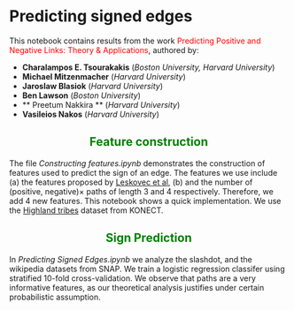 # Predicting signed edges 

This notebook contains results from the work <span style="color:red">Predicting Positive and Negative Links: Theory & Applications</span></center>, authored by:
 
- **Charalampos E. Tsourakakis** (*Boston University, Harvard University*)
- **Michael Mitzenmacher** (*Harvard University*) 
- **Jaroslaw Blasiok** (*Harvard University*) 
- **Ben Lawson** (*Boston University*) 
- ** Preetum Nakkira ** (*Harvard University*) 
- **Vasileios Nakos** (*Harvard University*)

##  <center><span style="color:green">Feature construction </span></center>

The file *Constructing features.ipynb* demonstrates the construction of 
features used to predict the sign of an edge. The features we use include (a) the features proposed by [Leskovec et al](https://www.cs.cornell.edu/home/kleinber/www10-signed.pdf), (b) and the number of (positive, negative)$\times$ paths of length 3 and 4 respectively. Therefore, we add 4 new features. This notebook shows a quick implementation. We use the [Highland tribes](http://konect.uni-koblenz.de/networks/ucidata-gama) dataset from KONECT.  

##  <center><span style="color:green"> Sign Prediction </span></center>

In *Predicting Signed Edges.ipynb* we analyze the slashdot, and the wikipedia datasets from SNAP. We train a logistic regression classifer using stratified 10-fold cross-validation. We observe that paths are a very informative features, as our theoretical analysis justifies under certain probabilistic assumption. 
